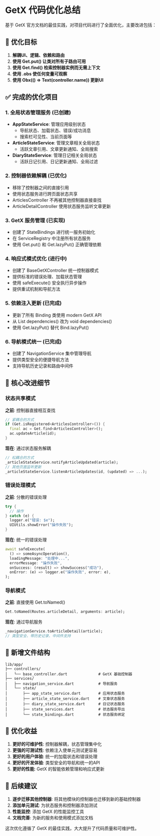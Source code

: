 # GetX 代码优化总结

基于 GetX 官方文档的最佳实践，对项目代码进行了全面优化，主要改进包括：

## 🎯 优化目标
1. **解耦UI、逻辑、依赖和路由**
2. **使用 Get.put() 让类对所有子路由可用**
3. **使用 Get.find() 检索控制器实例而无需上下文**
4. **使用 .obs 使任何变量可观察**
5. **使用 Obx(() => Text(controller.name)) 更新UI**

## ✅ 完成的优化项目

### 1. 全局状态管理服务 (已创建)
- **AppStateService**: 管理应用级别状态
  - 导航状态、加载状态、错误/成功消息
  - 搜索栏可见性、当前页面等
- **ArticleStateService**: 管理文章相关全局状态
  - 活跃文章引用、文章更新通知、全局搜索
- **DiaryStateService**: 管理日记相关全局状态
  - 活跃日记引用、日记更新通知、全局过滤

### 2. 控制器依赖解耦 (已优化)
- 移除了控制器之间的直接引用
- 使用状态服务进行跨页面状态共享
- ArticlesController 不再被其他控制器直接查找
- ArticleDetailController 使用状态服务监听文章更新

### 3. GetX 服务管理 (已实现)
- 创建了 StateBindings 进行统一服务初始化
- 在 ServiceRegistry 中注册所有状态服务
- 使用 Get.put() 和 Get.lazyPut() 正确管理依赖

### 4. 响应式模式优化 (进行中)
- 创建了 BaseGetXController 统一控制器模式
- 提供标准的错误处理、加载状态管理
- 使用 safeExecute() 安全执行异步操作
- 提供重试机制和导航方法

### 5. 依赖注入更新 (已完成)
- 更新了所有 Binding 类使用 modern GetX API
- 从 List<Bind> dependencies() 改为 void dependencies()
- 使用 Get.lazyPut() 替代 Bind.lazyPut()

### 6. 导航模式统一 (已完成)
- 创建了 NavigationService 集中管理导航
- 提供类型安全的便捷导航方法
- 支持导航历史记录和路由中间件

## 🔧 核心改进细节

### 状态共享模式
**之前**: 控制器直接相互查找
```dart
// 紧耦合的方式
if (Get.isRegistered<ArticlesController>()) {
  final ac = Get.find<ArticlesController>();
  ac.updateArticle(id);
}
```

**现在**: 通过状态服务解耦
```dart
// 松耦合的方式
_articleStateService.notifyArticleUpdated(article);
// 其他页面监听更新
_articleStateService.listenArticleUpdates(id, (updated) => ...);
```

### 错误处理模式
**之前**: 分散的错误处理
```dart
try {
  // 操作
} catch (e) {
  logger.e("错误: $e");
  UIUtils.showError("操作失败");
}
```

**现在**: 统一的错误处理
```dart
await safeExecute(
  () => someAsyncOperation(),
  loadingMessage: "处理中...",
  errorMessage: "操作失败",
  onSuccess: (result) => showSuccess("成功"),
  onError: (e) => logger.e("操作失败", error: e),
);
```

### 导航模式
**之前**: 直接使用 Get.toNamed()
```dart
Get.toNamed(Routes.articleDetail, arguments: article);
```

**现在**: 通过导航服务
```dart
_navigationService.toArticleDetail(article);
// 类型安全、带历史记录、中间件支持
```

## 📁 新增文件结构
```
lib/app/
├── controllers/
│   └── base_controller.dart              # GetX 基础控制器
├── services/
│   ├── navigation_service.dart           # 导航服务
│   └── state/
│       ├── app_state_service.dart        # 应用状态服务
│       ├── article_state_service.dart    # 文章状态服务
│       ├── diary_state_service.dart      # 日记状态服务
│       ├── state_services.dart           # 状态服务导出
│       └── state_bindings.dart           # 状态服务绑定
```

## 🎉 优化收益

1. **更好的可维护性**: 控制器解耦，状态管理集中化
2. **更强的可测试性**: 依赖注入使单元测试更容易
3. **更好的用户体验**: 统一的加载状态和错误处理
4. **更好的开发体验**: 类型安全的导航和统一的API
5. **更好的性能**: GetX 的智能依赖管理和响应式更新

## 🔄 后续建议

1. **逐步迁移其他控制器**: 将其他模块的控制器也迁移到新的基础控制器
2. **添加单元测试**: 为状态服务和控制器添加测试
3. **性能监控**: 添加 GetX 的性能监控工具
4. **文档完善**: 为新的服务和使用模式添加文档

这次优化遵循了 GetX 的最佳实践，大大提升了代码质量和可维护性。